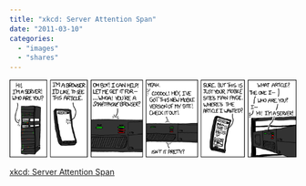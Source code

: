 ```yaml
---
title: "xkcd: Server Attention Span"
date: "2011-03-10"
categories: 
  - "images"
  - "shares"
---
```


![](images/tumblr_lhopqkQZJK1qz4vrlo1_1280.png)

[xkcd: Server Attention Span](http://xkcd.com/869/)
